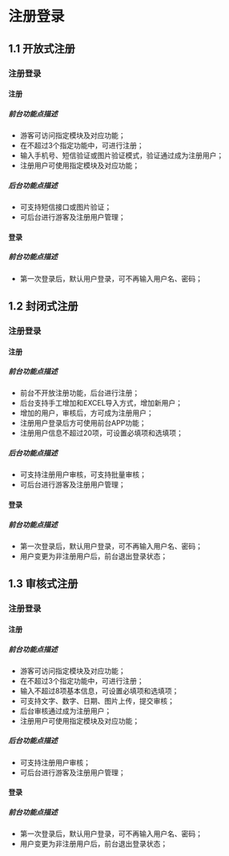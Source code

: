 # 注册登录
## 1.1 开放式注册
### 注册登录
#### 注册
##### 前台功能点描述
- 游客可访问指定模块及对应功能；
- 在不超过3个指定功能中，可进行注册；
- 输入手机号、短信验证或图片验证模式，验证通过成为注册用户；
- 注册用户可使用指定模块及对应功能；

##### 后台功能点描述
- 可支持短信接口或图片验证；
- 可后台进行游客及注册用户管理；

#### 登录
##### 前台功能点描述
- 第一次登录后，默认用户登录，可不再输入用户名、密码；

## 1.2 封闭式注册
### 注册登录
#### 注册
##### 前台功能点描述
- 前台不开放注册功能，后台进行注册；
- 后台支持手工增加和EXCEL导入方式，增加新用户；
- 增加的用户，审核后，方可成为注册用户；
- 注册用户登录后方可使用前台APP功能；
- 注册用户信息不超过20项，可设置必填项和选填项；

##### 后台功能点描述
- 可支持注册用户审核，可支持批量审核；
- 可后台进行游客及注册用户管理；
 
#### 登录 
##### 前台功能点描述
- 第一次登录后，默认用户登录，可不再输入用户名、密码；
- 用户变更为非注册用户后，前台退出登录状态；

## 1.3 审核式注册
### 注册登录
#### 注册
##### 前台功能点描述
- 游客可访问指定模块及对应功能；
- 在不超过3个指定功能中，可进行注册；
- 输入不超过8项基本信息，可设置必填项和选填项；
- 可支持文字、数字、日期、图片上传，提交审核；
- 后台审核通过成为注册用户；
- 注册用户可使用指定模块及对应功能；

##### 后台功能点描述
- 可支持注册用户审核；
- 可后台进行游客及注册用户管理；

#### 登录
##### 前台功能点描述
- 第一次登录后，默认用户登录，可不再输入用户名、密码；
- 用户变更为非注册用户后，前台退出登录状态；
